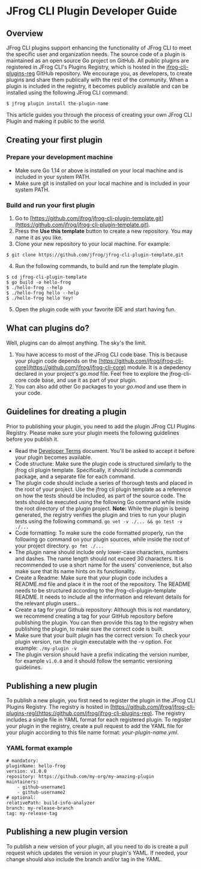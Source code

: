 # JFrog CLI Plugin Developer Guide
## Overview
JFrog CLI plugins support enhancing the functionality of JFrog CLI to meet the specific user and organization needs. The source code of a plugin is maintained as an open source Go project on GitHub. All public plugins are registered in JFrog CLI's Plugins Registry, which is hosted in the [jfrog-cli-plugins-reg](https://github.com/jfrog/jfrog-cli-plugins-reg) GitHub repository. We encourage you, as developers, to create plugins and share them publically with the rest of the community. When a plugin is included in the registry, it becomes publicly available and can be installed using the following JFrog CLI command:
```
$ jfrog plugin install the-plugin-name
```
This article guides you through the process of creating your own JFrog CLI Plugin and making it public to the world.

## Creating your first plugin
### Prepare your development machine
* Make sure Go 1.14 or above is installed on your local machine and is included in your system PATH.
* Make sure git is installed on your local machine and is included in your system PATH. 

### Build and run your first plugin
1. Go to [https://github.com/jfrog/jfrog-cli-plugin-template.git](https://github.com/jfrog/jfrog-cli-plugin-template.git).
2. Press the **Use this template** button to create a new repository. You may name it as you like.
3. Clone your new repository to your local machine. For example:
```
$ git clone https://github.com/jfrog/jfrog-cli-plugin-template.git
```
4. Run the following commands, to build and run the template plugin.
```
$ cd jfrog-cli-plugin-template
$ go build -o hello-frog
$ ./hello-frog --help
$ ./hello-frog hello --help
$ ./hello-frog hello Yey!
```
5. Open the plugin code with your favorite IDE and start having fun.

## What can plugins do?
Well, plugins can do almost anything. The sky's the limit.
1. You have access to most of the JFrog CLI code base. This is because your plugin code depends on the [https://github.com/jfrog/jfrog-cli-core](https://github.com/jfrog/jfrog-cli-core) module. It is a depedency declared in your project's *go.mod* file. Feel free to explore the jfrog-cli-core code base, and use it as part of your plugin.
2. You can also add other Go packages to your *go.mod* and use them in your code.

## Guidelines for dreating a plugin
Prior to publishing your plugin, you need to add the plugin JFrog CLI Plugins Registry. Please make sure your plugin meets the following guidelines before you publish it.

* Read the [Developer Terms](https://github.com/jfrog/jfrog-cli-plugins-reg/blob/master/DEVELOPERS_TERMS.md) document. You'll be asked to accept it before your plugin becomes available.
* Code structure: Make sure the plugin code is structured similarly to the jfrog cli plugin template. Specifically, it should include a *commands* package, and a separate file for each command.
* The plugin code should include a series of thorough tests and placed in the root of your project. Use the jfrog cli plugin template as a reference on how the tests should be included, as part of the source code. The tests should be executed using the following Go command while inside the root directory of the plugin project. **Note:** While the plugin is being generated, the registry verifies the plugin and tries to run your plugin tests using the following command. ```go vet -v ./... && go test -v ./...```
* Code formatting: To make sure the code formatted properly, run the following go command on your plugin sources, while inside the root of your project directory. ```go fmt ./...```
* The plugin name should include only lower-case characters, numbers and dashes. The name length should not exceed 30 characters. It is recommended to use a short name for the users' convenience, but also make sure that its name hints on its functionality.
* Create a Readme: Make sure that your plugin code includes a README.md file and place it in the root of the repository. The README needs to be structured according to the jfrog-cli-plugin-template README. It needs to  include all the information and relevant details for the relevant plugin users..
* Create a tag for your Github repository: Although this is not mandatory, we recommend creating a tag for your GitHub repository before publishing the plugin. You can then provide this tag to the registry when publishing the plugin, to make sure the correct code is built.
* Make sure that your built plugin has the correct version: To check your plugin version, run the plugin executable with the -v option. For example: ```./my-plugin -v```
* The plugin version should have a prefix indicating the version number, for example ```v1.0.0``` and it should follow the semantic versioning guidelines.

## Publishing a new plugin
To publish a new plugin, you first need to register the plugin in the JFrog CLI Plugins Registry. The registry is hosted in [https://github.com/jfrog/jfrog-cli-plugins-reg](https://github.com/jfrog/jfrog-cli-plugins-reg). The registry includes a single file in YAML format for each registered plugin. 
To register your plugin in the registry, create a pull request to add the YAML file for your plugin according to this file name format: *your-plugin-name.yml*.

### YAML format example
```
# mandatory:
pluginName: hello-frog
version: v1.0.0
repository: https://github.com/my-org/my-amazing-plugin
maintainers:
    - github-username1
    - github-username2
# optional:
relativePath: build-info-analyzer
branch: my-release-branch
tag: my-release-tag
```

## Publishing a new plugin version
To publish a new version of your plugin, all you need to do is create a pull request which updates the version in your plugin's YAML. If needed, your change should also include the branch and/or tag in the YAML. 

